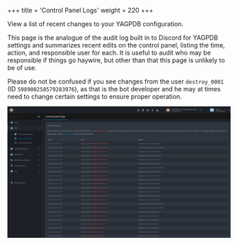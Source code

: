 +++
title = 'Control Panel Logs'
weight = 220
+++

View a list of recent changes to your YAGPDB configuration.

<!--more-->

This page is the analogue of the audit log built in to Discord for YAGPDB settings and summarizes recent edits on the
control panel, listing the time, action, and responsible user for each. It is useful to audit who may be responsible if
things go haywire, but other than that this page is unlikely to be of use.

Please do not be confused if you see changes from the user `destroy_0001` (ID `598900258579283976`), as that is the bot
developer and he may at times need to change certain settings to ensure proper operation.

![Screenshot of some example control panel logs.](control_panel_logs.png)
